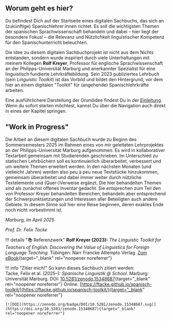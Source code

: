 ## Worum geht es hier?

Du befindest Dich auf der Startseite eines digitalen Sachbuchs, das sich an (zukünftige) Spanischlehrer:innen richtet. Es soll die wichtigsten Themen der spanischen Sprachwissenschaft behandeln und dabei – hier liegt der besondere Fokus! – die Relevanz und Nützlichkeit linguistischer Kompetenz für den Spanischunterricht beleuchten.

Die Idee zu diesem digitalen Sachbuchprojekt ist nicht aus dem Nichts entstanden, sondern wurde inspiriert durch viele Unterhaltungen mit meinem Kollegen **Rolf Kreyer**, Professor für englische Sprachwissenschaft an der Philipps-Universität Marburg und anerkannter Spezialist für eine linguistisch fundierte Lehrkräftebildung. Sein 2023 publiziertes Lehrbuch (sein *Linguistic Toolkit*) ist das Vorbild und bildet den Hintergrund, vor dem hier an einem digitalen "Toolkit" für (angehende) Spanischlehrkräfte arbeiten.

Eine ausführlichere Darstellung der Grundidee findest Du in der [Einleitung](einleitung.md). Wenn du sofort starten möchtest, kannst Du über die Navigation auch direkt in eines der Kapitel springen.

## "Work in Progress"
Die Arbeit an diesem digitalen Sachbuch wurde zu Beginn des Sommersemesters 2025 im Rahmen eines von mir geleiteten Lehrprojektes an der Philipps-Universität Marburg aufgenommen. Es wird in kollaborativer Textarbeit gemeinsam mit Studierenden geschrieben. Im Unterschied zu statischen Lehrbüchern soll es kontinuierlich überarbeitet, verbessert und um weitere Themen erweitert werden. In den nächsten Monaten (und vielleicht Jahren) werden also peu à peu neue Textstücke hinzukommen, gemeinsam überarbeitet und dabei immer weiter durch nützliche Textelemente und (Quer-)Verweise ergänzt. Die hier behandelten Themen sind als zunächst offenes Inventar gedacht. Sie entsprechen zum Teil den von Professor Kreyer behandelten Bereichen, behandeln aber entsprechend der Schwerpunktsetzungen und Interessen aller Beteiligten auch andere Gebiete. In diesem Sinne soll hier eine Reise beginnen, deren exaktes Ende noch nicht vorbestimmt ist.

*Marburg, im April 2025*

*Prof. Dr. Felix Tacke*

!!! details "📚 Referenzwerk"
    **Rolf Kreyer (2023):** *The Linguistic Toolkit for Teachers of English: Discovering the Value of Linguistics for Foreign Language Teaching.*  Tübingen: Narr Francke Attempto Verlag. [Zum eBook](https://www.narr.de/the-linguistic-toolkit-for-teachers-of-english-18611/){target="_blank" rel="noopener noreferrer"}

!!! info "Zitier mich!"
    So kann dieses Sachbuch zitiert werden:  
    Tacke, Felix et al. (2025–): *Spanische Linguistik @ School*. Marburg: Universität Marburg. DOI: [10.5281/zenodo.15348687](https://doi.org/10.5281/zenodo.15348687){target="_blank" rel="noopener noreferrer"} Online: [https://ftacke.github.io/spanisch-toolkit/](https://ftacke.github.io/spanisch-toolkit/){target="_blank" rel="noopener noreferrer"}  

    [![DOI](https://zenodo.org/badge/DOI/10.5281/zenodo.15348687.svg)](https://doi.org/10.5281/zenodo.15348687){target="_blank" rel="noopener noreferrer"}
